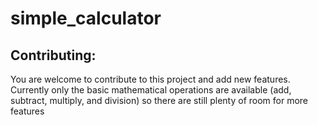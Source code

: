 # simple_calculator
## Contributing:
You are welcome to contribute to this project and add new features. Currently only the basic mathematical operations are available (add, subtract, multiply, and division) so there are still plenty of room for more features
